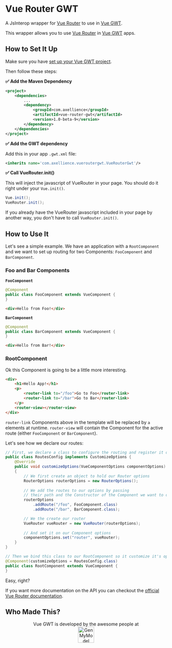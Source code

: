 # Vue Router GWT

A JsInterop wrapper for [Vue Router](https://github.com/vuejs/vue-router) to use in [Vue GWT](https://vuegwt.github.io/vue-gwt/).

This wrapper allows you to use [Vue Router](https://github.com/vuejs/vue-router) in [Vue GWT](https://vuegwt.github.io/vue-gwt/) apps.

## How to Set It Up

Make sure you have [set up your Vue GWT project](https://vuegwt.github.io/vue-gwt/project-setup.html).

Then follow these steps:

**✅ Add the Maven Dependency**

```xml
<project>
    <dependencies>
        ...
        <dependency>
            <groupId>com.axellience</groupId>
            <artifactId>vue-router-gwt</artifactId>
            <version>1.0-beta-9</version>
        </dependency>
    </dependencies>
</project>
```

**✅ Add the GWT dependency**

Add this in your app `.gwt.xml` file:

```xml
<inherits name='com.axellience.vueroutergwt.VueRouterGwt'/>
```

**✅ Call VueRouter.init()**

This will inject the javascript of VueRouter in your page.
You should do it right under your `Vue.init()`.

```java
Vue.init();
VueRouter.init();
```

If you already have the VueRouter javascript included in your page by another way, you don't have to call `VueRouter.init()`.

## How to Use It

Let's see a simple example.
We have an application with a `RootComponent` and we want to set up routing for two Components: `FooComponent` and `BarComponent`.

### Foo and Bar Components

**`FooComponent`**

```java
@Component
public class FooComponent extends VueComponent {
}
```

```html
<div>Hello from Foo!</div>
```

**`BarComponent`**

```java
@Component
public class BarComponent extends VueComponent {
}
```

```html
<div>Hello from Bar!</div>
```

### RootComponent

Ok this Component is going to be a little more interesting.

```html
<div>
    <h1>Hello App!</h1>
    <p>
        <router-link to="/foo">Go to Foo</router-link>
        <router-link to="/bar">Go to Bar</router-link>
    </p>
    <router-view></router-view>
</div>
```

`router-link` Components above in the template will be replaced by `a` elements at runtime.
`router-view` will contain the Component for the active route (either `FooComponent` or `BarComponent`).

Let's see how we declare our routes:

```java
// First, we declare a class to configure the routing and register it on some component options
public class RoutesConfig implements CustomizeOptions {
    @Override
    public void customizeOptions(VueComponentOptions componentOptions)
    {
        // We first create an object to hold our Router options
        RouterOptions routerOptions = new RouterOptions();
        
        // We add the routes to our options by passing
        // their path and the Constructor of the Component we want to display on them
        routerOptions
            .addRoute("/foo", FooComponent.class)
            .addRoute("/bar", BarComponent.class);

        // We the create our router
        VueRouter vueRouter = new VueRouter(routerOptions);
        
        // And set it on our Component options
        componentOptions.set("router", vueRouter);
    }
}
```

```java
// Then we bind this class to our RootComponent so it customize it's options
@Component(customizeOptions = RoutesConfig.class)
public class RootComponent extends VueComponent {
}
```

Easy, right?

If you want more documentation on the API you can checkout the [official Vue Router documentation](https://router.vuejs.org/).

## Who Made This?

<p align="center">
    Vue GWT is developed by the awesome people at<br/>
    <a href="https://www.genmymodel.com" target="_blank">
        <img src="https://vuegwt.github.io/vue-gwt/resources/images/GenMyModel-Logo-Black.png" alt="GenMyModel" height="50"/>
    </a>
</p>
